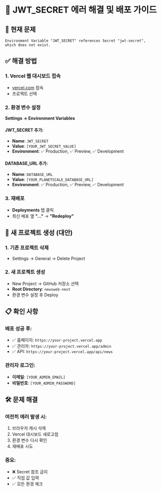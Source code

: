 # 🚀 JWT_SECRET 에러 해결 및 배포 가이드

## 🚨 현재 문제
```
Environment Variable "JWT_SECRET" references Secret "jwt-secret", which does not exist.
```

## ✅ 해결 방법

### 1. Vercel 웹 대시보드 접속
- [vercel.com](https://vercel.com) 접속
- 프로젝트 선택

### 2. 환경 변수 설정
**Settings → Environment Variables**

#### JWT_SECRET 추가:
- **Name**: `JWT_SECRET`
- **Value**: `[YOUR_JWT_SECRET_VALUE]`
- **Environment**: ✅ Production, ✅ Preview, ✅ Development

#### DATABASE_URL 추가:
- **Name**: `DATABASE_URL`
- **Value**: `[YOUR_PLANETSCALE_DATABASE_URL]`
- **Environment**: ✅ Production, ✅ Preview, ✅ Development

### 3. 재배포
- **Deployments** 탭 클릭
- 최신 배포 옆 **"..."** → **"Redeploy"**

## 🔄 새 프로젝트 생성 (대안)

### 1. 기존 프로젝트 삭제
- Settings → General → Delete Project

### 2. 새 프로젝트 생성
- New Project → GitHub 저장소 선택
- **Root Directory**: `newsweb-next`
- 환경 변수 설정 후 Deploy

## 📋 확인 사항

### 배포 성공 후:
- ✅ 홈페이지: `https://your-project.vercel.app`
- ✅ 관리자: `https://your-project.vercel.app/admin`
- ✅ API: `https://your-project.vercel.app/api/news`

### 관리자 로그인:
- **이메일**: `[YOUR_ADMIN_EMAIL]`
- **비밀번호**: `[YOUR_ADMIN_PASSWORD]`

## 🛠️ 문제 해결

### 여전히 에러 발생 시:
1. 브라우저 캐시 삭제
2. Vercel 대시보드 새로고침
3. 환경 변수 다시 확인
4. 재배포 시도

### 중요:
- ❌ Secret 참조 금지
- ✅ 직접 값 입력
- ✅ 모든 환경 체크 